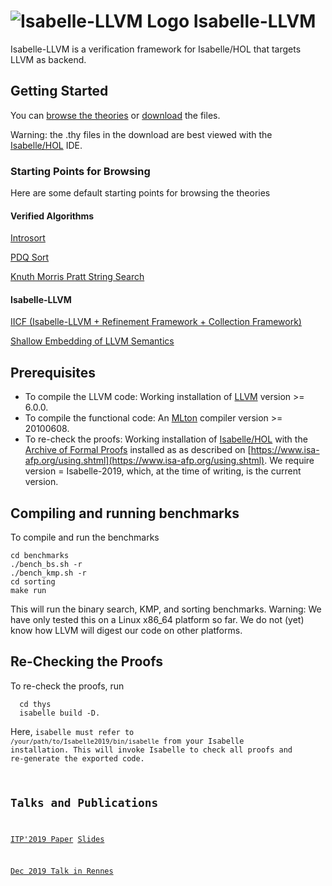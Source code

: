 # ![Isabelle-LLVM Logo](logo_200.png) Isabelle-LLVM

Isabelle-LLVM is a verification framework for Isabelle/HOL that targets LLVM as backend.

## Getting Started
  You can [browse the theories](Isabelle_LLVM/) or [download](dist.tgz) the files.

  Warning: the .thy files in the download are best viewed with the [Isabelle/HOL](https://isabelle.in.tum.de) IDE.

### Starting Points for Browsing
  Here are some default starting points for browsing the theories

#### Verified Algorithms
  [Introsort](Isabelle_LLVM/Sorting_Introsort.html)

  [PDQ Sort](Isabelle_LLVM/Sorting_PDQ.html)

  [Knuth Morris Pratt String Search](Isabelle_LLVM/KMP.html)

#### Isabelle-LLVM
  [IICF (Isabelle-LLVM + Refinement Framework + Collection Framework)](Isabelle_LLVM/IICF.html)

  [Shallow Embedding of LLVM Semantics](Isabelle_LLVM/LLVM_Shallow.html)


## Prerequisites
  * To compile the LLVM code: Working installation of [LLVM](http://releases.llvm.org/) version >= 6.0.0.
  * To compile the functional code: An [MLton](http://mlton.org/) compiler version >= 20100608.
  * To re-check the proofs: Working installation of [Isabelle/HOL](https://isabelle.in.tum.de) 
    with the [Archive of Formal Proofs](https://www.isa-afp.org) installed 
    as as described on [https://www.isa-afp.org/using.shtml](https://www.isa-afp.org/using.shtml). 
    We require version = Isabelle-2019, which, at the time of writing, is the current version.

## Compiling and running benchmarks
  To compile and run the benchmarks

    cd benchmarks
    ./bench_bs.sh -r
    ./bench_kmp.sh -r
    cd sorting
    make run

  This will run the binary search, KMP, and sorting benchmarks.
  Warning: We have only tested this on a Linux x86_64 platform so far. 
  We do not (yet) know how LLVM will digest our code on other platforms.
    
## Re-Checking the Proofs
  To re-check the proofs, run

      cd thys 
      isabelle build -D.

  Here, <code>isabelle</isabelle> must refer to <code>/your/path/to/Isabelle2019/bin/isabelle</code> from your Isabelle installation.
  This will invoke Isabelle to check all proofs and re-generate the exported code.

## Talks and Publications
  [ITP'2019 Paper](paper_ITP2019.pdf) [Slides](slides_ITP2019.pdf)

  [Dec 2019 Talk in Rennes](rennes2019.pdf)

